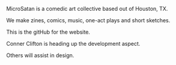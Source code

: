 MicroSatan is a comedic art collective based out of Houston, TX.

We make zines, comics, music, one-act plays and short sketches.

This is the gitHub for the website.

Conner Clifton is heading up the development aspect. 

Others will assist in design.